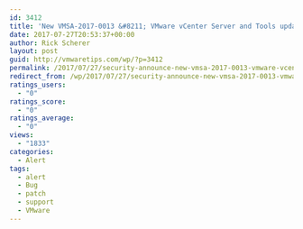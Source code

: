 ```yaml
---
id: 3412
title: 'New VMSA-2017-0013 &#8211; VMware vCenter Server and Tools updates resolve multiple security vulnerabilities'
date: 2017-07-27T20:53:37+00:00
author: Rick Scherer
layout: post
guid: http://vmwaretips.com/wp/?p=3412
permalink: /2017/07/27/security-announce-new-vmsa-2017-0013-vmware-vcenter-server-and-tools-updates-resolve-multiple-security-vulnerabilities/
redirect_from: /wp/2017/07/27/security-announce-new-vmsa-2017-0013-vmware-vcenter-server-and-tools-updates-resolve-multiple-security-vulnerabilities/
ratings_users:
  - "0"
ratings_score:
  - "0"
ratings_average:
  - "0"
views:
  - "1833"
categories:
  - Alert
tags:
  - alert
  - Bug
  - patch
  - support
  - VMware
---
```

